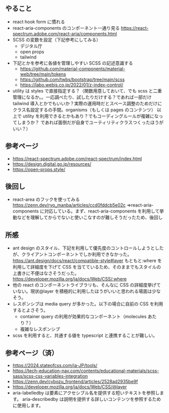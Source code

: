 ## やること

- react hook form に慣れる
- react-aria-components のコンポーネント一通り見る
  https://react-spectrum.adobe.com/react-aria/components.html
- SCSS の変数を設定（下記参考にしてみる）
  - デジタル庁
  - open props
  - tailwind
- 下記とかを参考に各値を管理しやすい SCSS の記述意識する
  - https://github.com/material-components/material-web/tree/main/tokens
  - https://github.com/twbs/bootstrap/tree/main/scss
  - https://labo.webis.co.jp/2022/01/z-index-control/
- utility は styles で直接指定する？（関数用意しておいて、でも scss と二重管理になるか。。一応調べたり、試したりだけする？であれば一部だけ tailwind 導入とかでもいいか？実際の運用時だとスペース調整のためだけにクラス名設定するの手間。organisms（もしくは pages のコンテンツ） 以上で utility を利用できるとかもあり？でもコーディングルールが複雑になってしまうか？ であれば面倒だが自身でユーティリティクラスつくったほうがいい？）

## 参考ページ

- https://react-spectrum.adobe.com/react-spectrum/index.html
- https://design.digital.go.jp/resources/
- https://open-props.style/

## 後回し

- react-area のフックを使ってみる
  https://zenn.dev/ryo_manba/articles/ccd0fddcb5e02c
  ⇒react-aria-components に対応している。まず、react-aria-components を利用して挙動などを理解してからでないと使いこなすのが難しそうだったため、後回し

## 所感

- ant design のスタイル、下記を利用して優先度のコントロールしようとしたが、クライアントコンポーネントでしか利用できなかった。
  https://ant.design/docs/react/compatible-style#layer
  もともと:where を利用して詳細度を下げて CSS を当てているため、そのままでもスタイルの上書きに不便はなさそうだった。
  https://developer.mozilla.org/ja/docs/Web/CSS/:where
- 他の react のコンポーネントライブラリも、そんなに CSS の詳細度挙げていない。現状@layer を積極的に利用したほうがいいと思われる場面は少なそう。
- レスポンシブは media query が多かった。以下の場合に自前の CSS を利用するとよさそう。
  - container query の利用が効果的なコンポーネント（molecules あたり？）
  - 複雑なレスポンシブ
- scss を利用すると、共通する値を typescript と連携することが難しい。

## 参考ページ（済）

- https://2024.stateofcss.com/ja-JP/tools/
- https://tech-education-nav.com/contents/educational-materials/scss-sass/scss-css-variables-integration
- https://zenn.dev/cybozu_frontend/articles/2528ad2935be9f
- https://developer.mozilla.org/ja/docs/Web/CSS/@layer
- aria-labelledby は要素にアクセシブル名を提供する短いテキストを参照します。 aria-describedby は説明を提供する詳しいコンテンツを参照するために使用します。

